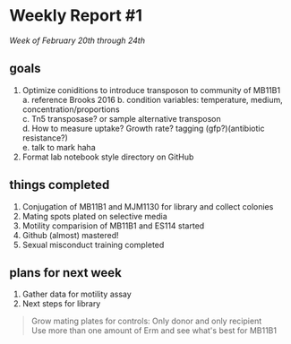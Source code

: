 # Weekly Report #1 
*Week of February 20th through 24th*
## goals
1. Optimize coniditions to introduce transposon to community of MB11B1  
  a. reference Brooks 2016
  b. condition variables: temperature, medium, concentration/proportions  
  c. Tn5 transposase? or sample alternative transposon  
  d. How to measure uptake? Growth rate? tagging (gfp?)(antibiotic resistance?)  
  e. talk to mark haha
2. Format lab notebook style directory on GitHub 


## things completed  
1. Conjugation of MB11B1 and MJM1130 for library and collect colonies
2. Mating spots plated on selective media  
3. Motility comparision of MB11B1 and ES114 started  
4. Github (almost) mastered!  
5. Sexual misconduct training completed

## plans for next week  
1. Gather data for motility assay
2. Next steps for library  
> Grow mating plates for controls: Only donor and only recipient   
> Use more than one amount of Erm and see what's best for MB11B1 
